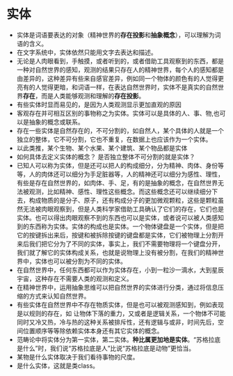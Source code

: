# 实体

* 实体是词语要表达的对象（精神世界的**存在投影**和**抽象概念**），可以理解为词语的含义。
* 在文字系统中，实体依然只能用文字去表达和描述。
* 无论是人肉眼看到，手触摸，或者听到的，或者借助工具观察到的东西，都是一种对自然世界的感知，观测的结果只存在人的精神世界，每个人的感知都是由差异的，这种差异有些来自感官差异，例如同一个物体的颜色有的人觉得更亮有的人觉得更暗，和词语一样，在表达自然世界时，实体不是真实的自然世界**存在**，而是人类能够观测和理解的**存在投影**。
* 有些实体时显而易见的，是因为人类观测显示更加直观的原因
* 客观存在并可相互区别的事物称之为实体。实体可以是具体的人、事、物,也可以是抽象的概念或联系。
* 存在一些实体是自然存在的，不可分割的，如自然人，某个具体的人就是一个独立的整体，它不可分割，它也不重复，在数据上也应该作为一个实体。
* 以此类推，某个生物、某个水果、某个建筑、某个物品都是实体
* 如何具体去定义实体的概念？ 是否独立整体不可分割的就是实体？
* 已知人可以称为实体，但是还可以把人的构成细分，分为精神、肉体、身份等等，人的肉体还可以细分为手足脏器等，人的精神还可以细分为感性、理性，有些是存在自然世界的，如肉体、手、足，有的是抽象的概念，在自然世界无法被观测，比如精神、感性、理性这些概念。而这些概念还可以继续细分下去，构成物质的是分子、原子，还有构成分子的更加微观颗粒，这些是颗粒虽然无法被肉眼观察到，但是人类科学家借助工具确认了它们的存在，它们也是实体。也可以得出肉眼观察不到的东西也可以是实体，或者说可以被人类感知到的东西称为实体。实体的构成也是实体。一个物体键盘是一个实体，但是把它的按键拆出来后，按键和被拆除按键的键盘都是实体，它们被物理上分割开来后我们把它分为了不同的实体，事实上，我们不需要物理将一个键盘分开，我们就了解它的实体构成关系，也就是说物理上没有被分割，在我们的精神世界中，实体也可以被分割为不同的实体。
* 在自然世界中，任何东西都可以作为实体存在，小到一粒沙一滴水，大到星辰宇宙，这种存在不需要人类的观测和定义。
* 在精神世界中，运用抽象思维可以把自然世界的实体进行分类，通过将信息压缩的方式来认知自然世界。
* 有些实体在自然世界中不存在物质实体，但是也可以被观测感知到，例如表现是以规则的存在，如 让物体下落的重力，又或者是逻辑关系，一个物体不可能同时又冷又热，冷与热的这种关系被排斥性，还有逻辑与或非，时间先后，空间位置顺序等等除依赖实体本身还有其它实体的概念。
* 范畴论中将实体分为第一实体，第二实体。**种比属更加地是实体**。“苏格拉底是什么”时，我们说“苏格拉底是人”比说“苏格拉底是动物”更恰当。
* 某物是什么实体取决于我们看待事物的尺度。
* 是什么实体，这就是类class。
